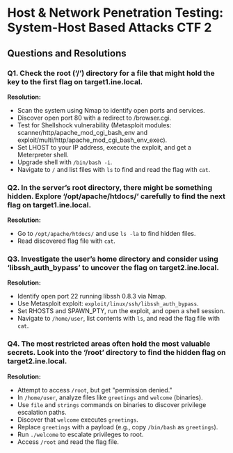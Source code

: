 # Host & Network Penetration Testing: System-Host Based Attacks CTF 2

## Questions and Resolutions

### Q1. Check the root (‘/’) directory for a file that might hold the key to the first flag on target1.ine.local.

**Resolution:**  
- Scan the system using Nmap to identify open ports and services.
- Discover open port 80 with a redirect to /browser.cgi.
- Test for Shellshock vulnerability (Metasploit modules: scanner/http/apache_mod_cgi_bash_env and exploit/multi/http/apache_mod_cgi_bash_env_exec).
- Set LHOST to your IP address, execute the exploit, and get a Meterpreter shell.
- Upgrade shell with `/bin/bash -i`.
- Navigate to `/` and list files with `ls` to find and read the flag with `cat`.

### Q2. In the server’s root directory, there might be something hidden. Explore ‘/opt/apache/htdocs/’ carefully to find the next flag on target1.ine.local.

**Resolution:**  
- Go to `/opt/apache/htdocs/` and use `ls -la` to find hidden files.
- Read discovered flag file with `cat`.

### Q3. Investigate the user’s home directory and consider using ‘libssh_auth_bypass’ to uncover the flag on target2.ine.local.

**Resolution:**  
- Identify open port 22 running libssh 0.8.3 via Nmap.
- Use Metasploit exploit: `exploit/linux/ssh/libssh_auth_bypass`.
- Set RHOSTS and SPAWN_PTY, run the exploit, and open a shell session.
- Navigate to `/home/user`, list contents with `ls`, and read the flag file with `cat`.

### Q4. The most restricted areas often hold the most valuable secrets. Look into the ‘/root’ directory to find the hidden flag on target2.ine.local.

**Resolution:**  
- Attempt to access `/root`, but get "permission denied."
- In `/home/user`, analyze files like `greetings` and `welcome` (binaries).
- Use `file` and `strings` commands on binaries to discover privilege escalation paths.
- Discover that `welcome` executes `greetings`.  
- Replace `greetings` with a payload (e.g., copy `/bin/bash` as `greetings`).
- Run `./welcome` to escalate privileges to root.
- Access `/root` and read the flag file.
